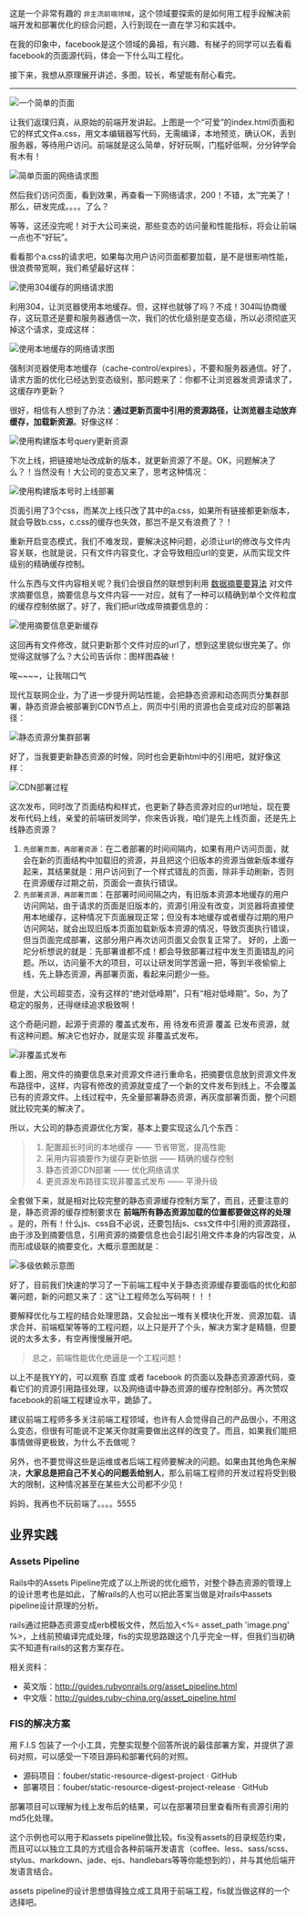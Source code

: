 这是一个非常有趣的 ``非主流前端领域``，这个领域要探索的是如何用工程手段解决前端开发和部署优化的综合问题，入行到现在一直在学习和实践中。

在我的印象中，facebook是这个领域的鼻祖，有兴趣、有梯子的同学可以去看看facebook的页面源代码，体会一下什么叫工程化。

接下来，我想从原理展开讲述，多图，较长，希望能有耐心看完。

----------

![一个简单的页面](https://raw.githubusercontent.com/fouber/blog/master/assets/resource/01.png)

让我们返璞归真，从原始的前端开发讲起。上图是一个“可爱”的index.html页面和它的样式文件a.css，用文本编辑器写代码，无需编译，本地预览，确认OK，丢到服务器，等待用户访问。前端就是这么简单，好好玩啊，门槛好低啊，分分钟学会有木有！

![简单页面的网络请求图](https://raw.githubusercontent.com/fouber/blog/master/assets/resource/02.png)

然后我们访问页面，看到效果，再查看一下网络请求，200！不错，太™完美了！那么，研发完成。。。。了么？

等等，这还没完呢！对于大公司来说，那些变态的访问量和性能指标，将会让前端一点也不“好玩”。

看看那个a.css的请求吧，如果每次用户访问页面都要加载，是不是很影响性能，很浪费带宽啊，我们希望最好这样：

![使用304缓存的网络请求图](https://raw.githubusercontent.com/fouber/blog/master/assets/resource/03.png)

利用304，让浏览器使用本地缓存。但，这样也就够了吗？不成！304叫协商缓存，这玩意还是要和服务器通信一次，我们的优化级别是变态级，所以必须彻底灭掉这个请求，变成这样：

![使用本地缓存的网络请求图](https://raw.githubusercontent.com/fouber/blog/master/assets/resource/04.png)

强制浏览器使用本地缓存（cache-control/expires），不要和服务器通信。好了，请求方面的优化已经达到变态级别，那问题来了：你都不让浏览器发资源请求了，这缓存咋更新？

很好，相信有人想到了办法：**通过更新页面中引用的资源路径，让浏览器主动放弃缓存，加载新资源**。好像这样：

![使用构建版本号query更新资源](https://raw.githubusercontent.com/fouber/blog/master/assets/resource/05.png)

下次上线，把链接地址改成新的版本，就更新资源了不是。OK，问题解决了么？！当然没有！大公司的变态又来了，思考这种情况：

![使用构建版本号时上线部署](https://raw.githubusercontent.com/fouber/blog/master/assets/resource/07.png)

页面引用了3个css，而某次上线只改了其中的a.css，如果所有链接都更新版本，就会导致b.css，c.css的缓存也失效，那岂不是又有浪费了？！

重新开启变态模式，我们不难发现，要解决这种问题，必须让url的修改与文件内容关联，也就是说，只有文件内容变化，才会导致相应url的变更，从而实现文件级别的精确缓存控制。

什么东西与文件内容相关呢？我们会很自然的联想到利用 [数据摘要要算法](http://baike.baidu.com/view/10961371.htm) 对文件求摘要信息，摘要信息与文件内容一一对应，就有了一种可以精确到单个文件粒度的缓存控制依据了。好了，我们把url改成带摘要信息的：

![使用摘要信息更新缓存](https://raw.githubusercontent.com/fouber/blog/master/assets/resource/08.png)

这回再有文件修改，就只更新那个文件对应的url了，想到这里貌似很完美了。你觉得这就够了么？大公司告诉你：图样图森破！

唉~~~~，让我喘口气

现代互联网企业，为了进一步提升网站性能，会把静态资源和动态网页分集群部署，静态资源会被部署到CDN节点上，网页中引用的资源也会变成对应的部署路径：

![静态资源分集群部署](https://raw.githubusercontent.com/fouber/blog/master/assets/resource/09.png)

好了，当我要更新静态资源的时候，同时也会更新html中的引用吧，就好像这样：

![CDN部署过程](https://raw.githubusercontent.com/fouber/blog/master/assets/resource/10.png)

这次发布，同时改了页面结构和样式，也更新了静态资源对应的url地址，现在要发布代码上线，亲爱的前端研发同学，你来告诉我，咱们是先上线页面，还是先上线静态资源？

1. ``先部署页面，再部署资源``：在二者部署的时间间隔内，如果有用户访问页面，就会在新的页面结构中加载旧的资源，并且把这个旧版本的资源当做新版本缓存起来，其结果就是：用户访问到了一个样式错乱的页面，除非手动刷新，否则在资源缓存过期之前，页面会一直执行错误。
1. ``先部署资源，再部署页面``：在部署时间间隔之内，有旧版本资源本地缓存的用户访问网站，由于请求的页面是旧版本的，资源引用没有改变，浏览器将直接使用本地缓存，这种情况下页面展现正常；但没有本地缓存或者缓存过期的用户访问网站，就会出现旧版本页面加载新版本资源的情况，导致页面执行错误，但当页面完成部署，这部分用户再次访问页面又会恢复正常了。
好的，上面一坨分析想说的就是：先部署谁都不成！都会导致部署过程中发生页面错乱的问题。所以，访问量不大的项目，可以让研发同学苦逼一把，等到半夜偷偷上线，先上静态资源，再部署页面，看起来问题少一些。

但是，大公司超变态，没有这样的“绝对低峰期”，只有“相对低峰期”。So，为了稳定的服务，还得继续追求极致啊！

这个奇葩问题，起源于资源的 覆盖式发布，用 待发布资源 覆盖 已发布资源，就有这种问题。解决它也好办，就是实现 非覆盖式发布。

![非覆盖式发布](https://raw.githubusercontent.com/fouber/blog/master/assets/resource/11.png)

看上图，用文件的摘要信息来对资源文件进行重命名，把摘要信息放到资源文件发布路径中，这样，内容有修改的资源就变成了一个新的文件发布到线上，不会覆盖已有的资源文件。上线过程中，先全量部署静态资源，再灰度部署页面，整个问题就比较完美的解决了。

所以，大公司的静态资源优化方案，基本上要实现这么几个东西：

> 1. 配置超长时间的本地缓存 —— 节省带宽，提高性能
> 2. 采用内容摘要作为缓存更新依据 —— 精确的缓存控制
> 3. 静态资源CDN部署 —— 优化网络请求
> 4. 更资源发布路径实现非覆盖式发布 —— 平滑升级

全套做下来，就是相对比较完整的静态资源缓存控制方案了，而且，还要注意的是，静态资源的缓存控制要求在 **前端所有静态资源加载的位置都要做这样的处理** 。是的，所有！什么js、css自不必说，还要包括js、css文件中引用的资源路径，由于涉及到摘要信息，引用资源的摘要信息也会引起引用文件本身的内容改变，从而形成级联的摘要变化，大概示意图就是：

![多级依赖示意图](https://raw.githubusercontent.com/fouber/blog/master/assets/resource/14.png)

好了，目前我们快速的学习了一下前端工程中关于静态资源缓存要面临的优化和部署问题，新的问题又来了：这™让工程师怎么写码啊！！！

要解释优化与工程的结合处理思路，又会扯出一堆有关模块化开发、资源加载、请求合并、前端框架等等的工程问题，以上只是开了个头，解决方案才是精髓，但要说的太多太多，有空再慢慢展开吧。

> 总之，前端性能优化绝逼是一个工程问题！

以上不是我YY的，可以观察 百度 或者 facebook 的页面以及静态资源源代码，查看它们的资源引用路径处理，以及网络请中静态资源的缓存控制部分。再次赞叹facebook的前端工程建设水平，跪舔了。

建议前端工程师多多关注前端工程领域，也许有人会觉得自己的产品很小，不用这么变态，但很有可能说不定某天你就需要做出这样的改变了。而且，如果我们能把事情做得更极致，为什么不去做呢？

另外，也不要觉得这些是运维或者后端工程师要解决的问题。如果由其他角色来解决，**大家总是把自己不关心的问题丢给别人**，那么前端工程师的开发过程将受到极大的限制，这种情况甚至在某些大公司都不少见！

妈妈，我再也不玩前端了。。。。5555

## 业界实践

### Assets Pipeline

Rails中的Assets Pipeline完成了以上所说的优化细节，对整个静态资源的管理上的设计思考也是如此，了解rails的人也可以把此答案当做是对rails中assets pipeline设计原理的分析。

rails通过把静态资源变成erb模板文件，然后加入<%= asset_path 'image.png' %>，上线前预编译完成处理，fis的实现思路跟这个几乎完全一样，但我们当初确实不知道有rails的这套方案存在。

相关资料：

* 英文版：http://guides.rubyonrails.org/asset_pipeline.html
* 中文版：http://guides.ruby-china.org/asset_pipeline.html

### FIS的解决方案

用 F.I.S 包装了一个小工具，完整实现整个回答所说的最佳部署方案，并提供了源码对照，可以感受一下项目源码和部署代码的对照。

* 源码项目：fouber/static-resource-digest-project · GitHub
* 部署项目：fouber/static-resource-digest-project-release · GitHub

部署项目可以理解为线上发布后的结果，可以在部署项目里查看所有资源引用的md5化处理。

这个示例也可以用于和assets pipeline做比较。fis没有assets的目录规范约束，而且可以以独立工具的方式组合各种前端开发语言（coffee、less、sass/scss、stylus、markdown、jade、ejs、handlebars等等你能想到的），并与其他后端开发语言结合。

assets pipeline的设计思想值得独立成工具用于前端工程，fis就当做这样的一个选择吧。